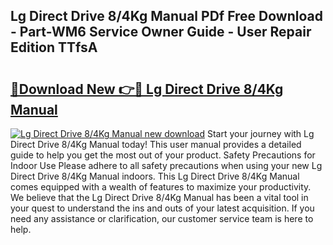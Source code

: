 ## Lg Direct Drive 8/4Kg Manual PDf Free Download - Part-WM6 Service Owner Guide - User Repair Edition TTfsA

# <h2><a href="http://cf14793.oget.top/?id=Lg+Direct+Drive+8%2f4Kg+Manual">🔗Download New 👉🔴 Lg Direct Drive 8/4Kg Manual</a></h2>

[![Lg Direct Drive 8/4Kg Manual new download](https://i.imgur.com/5g1atiW.png)](http://cf14793.oget.top/?id=Lg+Direct+Drive+8%2f4Kg+Manual)
Start your journey with Lg Direct Drive 8/4Kg Manual today! This user manual provides a detailed guide to help you get the most out of your product. Safety Precautions for Indoor Use Please adhere to all safety precautions when using your new Lg Direct Drive 8/4Kg Manual indoors. This Lg Direct Drive 8/4Kg Manual comes equipped with a wealth of features to maximize your productivity. We believe that the Lg Direct Drive 8/4Kg Manual has been a vital tool in your quest to understand the ins and outs of your latest acquisition. If you need any assistance or clarification, our customer service team is here to help.
